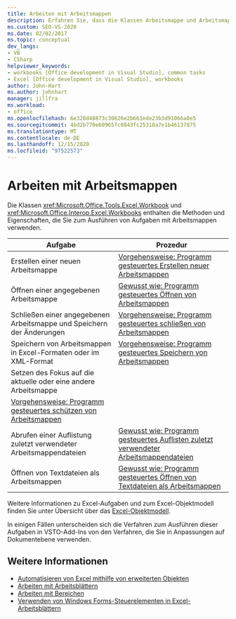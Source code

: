 ```yaml
---
title: Arbeiten mit Arbeitsmappen
description: Erfahren Sie, dass die Klassen Arbeitsmappe und Arbeitsmappen die Methoden und Eigenschaften enthalten, die Sie zum Ausführen von Aufgaben mit Arbeitsmappen verwenden.
ms.custom: SEO-VS-2020
ms.date: 02/02/2017
ms.topic: conceptual
dev_langs:
- VB
- CSharp
helpviewer_keywords:
- workbooks [Office development in Visual Studio], common tasks
- Excel [Office development in Visual Studio], workbooks
author: John-Hart
ms.author: johnhart
manager: jillfra
ms.workload:
- office
ms.openlocfilehash: 6e328d48873c30626e2b661ede23b3d91066a0e5
ms.sourcegitcommit: 4bd2b770e60965fc0843fc25318a7e1b46137875
ms.translationtype: MT
ms.contentlocale: de-DE
ms.lasthandoff: 12/15/2020
ms.locfileid: "97522573"
---
```

# <a name="work-with-workbooks"></a>Arbeiten mit Arbeitsmappen
  Die Klassen <xref:Microsoft.Office.Tools.Excel.Workbook> und <xref:Microsoft.Office.Interop.Excel.Workbooks> enthalten die Methoden und Eigenschaften, die Sie zum Ausführen von Aufgaben mit Arbeitsmappen verwenden.

|Aufgabe|Prozedur|
|----------|---------------|
|Erstellen einer neuen Arbeitsmappe|[Vorgehensweise: Programm gesteuertes Erstellen neuer Arbeitsmappen](../vsto/how-to-programmatically-create-new-workbooks.md)|
|Öffnen einer angegebenen Arbeitsmappe|[Gewusst wie: Programm gesteuertes Öffnen von Arbeitsmappen](../vsto/how-to-programmatically-open-workbooks.md)|
|Schließen einer angegebenen Arbeitsmappe und Speichern der Änderungen|[Vorgehensweise: Programm gesteuertes schließen von Arbeitsmappen](../vsto/how-to-programmatically-close-workbooks.md)|
|Speichern von Arbeitsmappen in Excel-Formaten oder im XML-Format|[Vorgehensweise: Programm gesteuertes Speichern von Arbeitsmappen](../vsto/how-to-programmatically-save-workbooks.md)|
|Setzen des Fokus auf die aktuelle oder eine andere Arbeitsmappe|
|[Vorgehensweise: Programm gesteuertes schützen von Arbeitsmappen](../vsto/how-to-programmatically-protect-workbooks.md)|
|Abrufen einer Auflistung zuletzt verwendeter Arbeitsmappendateien|[Gewusst wie: Programm gesteuertes Auflisten zuletzt verwendeter Arbeitsmappendateien](../vsto/how-to-programmatically-list-recently-used-workbook-files.md)|
|Öffnen von Textdateien als Arbeitsmappen|[Gewusst wie: Programm gesteuertes Öffnen von Textdateien als Arbeitsmappen](../vsto/how-to-programmatically-open-text-files-as-workbooks.md)|

 Weitere Informationen zu Excel-Aufgaben und zum Excel-Objektmodell finden Sie unter Übersicht über das [Excel-Objektmodell](../vsto/excel-object-model-overview.md).

 In einigen Fällen unterscheiden sich die Verfahren zum Ausführen dieser Aufgaben in VSTO-Add-Ins von den Verfahren, die Sie in Anpassungen auf Dokumentebene verwenden.

## <a name="see-also"></a>Weitere Informationen
- [Automatisieren von Excel mithilfe von erweiterten Objekten](../vsto/automating-excel-by-using-extended-objects.md)
- [Arbeiten mit Arbeitsblättern](../vsto/working-with-worksheets.md)
- [Arbeiten mit Bereichen](../vsto/working-with-ranges.md)
- [Verwenden von Windows Forms-Steuerelementen in Excel-Arbeitsblättern](../vsto/using-windows-forms-controls-on-excel-worksheets.md)
